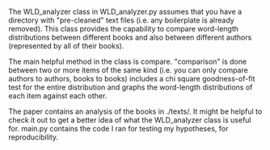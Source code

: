 The WLD_analyzer class in WLD_analyzer.py assumes that you have a directory with "pre-cleaned"
    text files (i.e. any boilerplate is already removed). This class provides
    the capability to compare word-length distributions between different books
    and also between different authors (represented by all of their books).
    
The main helpful method in the class is compare. "comparison" is done between two or more items of the same kind (i.e. you
    can only compare authors to authors, books to books)
    includes a chi square goodness-of-fit test for the
    entire distribution and graphs the word-length distributions of each item
    against each other.

The paper contains an analysis of the books in ./texts/. It might be helpful to check it out
to get a better idea of what the WLD_analyzer class is useful for. main.py contains the code I ran for
testing my hypotheses, for reproducibility.

